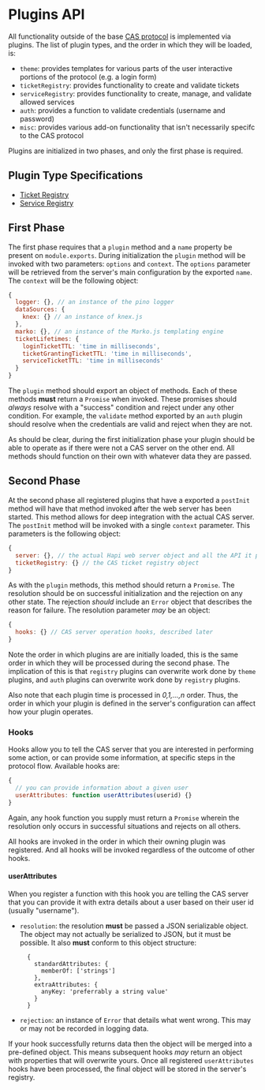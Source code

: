 # Plugins API

All functionality outside of the base [CAS protocol][casp] is implemented via
plugins. The list of plugin types, and the order in which they will be
loaded, is:

+ `theme`: provides templates for various parts of the user interactive portions
  of the protocol (e.g. a login form)
+ `ticketRegistry`: provides functionality to create and validate tickets
+ `serviceRegistry`: provides functionality to create, manage, and validate
  allowed services
+ `auth`: provides a function to validate credentials (username and password)
+ `misc`: provides various add-on functionality that isn't necessarily specifc
  to the CAS protocol

Plugins are initialized in two phases, and only the first phase is required.

[casp]: https://github.com/Jasig/cas/blob/master/cas-server-documentation/protocol/CAS-Protocol-Specification.md

## Plugin Type Specifications

+ [Ticket Registry](TicketRegistry.md)
+ [Service Registry](ServiceRegistry.md)

## First Phase

The first phase requires that a `plugin` method and a `name` property be
present on `module.exports`. During initialization the `plugin` method will be
invoked with two parameters: `options` and `context`. The `options` parameter
will be retrieved from the server's main configuration by the exported `name`.
The `context` will be the following object:

```javascript
{
  logger: {}, // an instance of the pino logger
  dataSources: {
    knex: {} // an instance of knex.js
  },
  marko: {}, // an instance of the Marko.js templating engine
  ticketLifetimes: {
    loginTicketTTL: 'time in milliseconds',
    ticketGrantingTicketTTL: 'time in milliseconds',
    serviceTicketTTL: 'time in milliseconds'
  }
}
```

The `plugin` method should export an object of methods. Each of these methods
**must** return a `Promise` when invoked. These promises should *always* resolve
with a "success" condition and reject under any other condition. For example,
the `validate` method exported by an `auth` plugin should resolve when the
credentials are valid and reject when they are not.

As should be clear, during the first initialization phase your plugin should
be able to operate as if there were not a CAS server on the other end. All
methods should function on their own with whatever data they are passed.

## Second Phase

At the second phase all registered plugins that have a exported a `postInit`
method will have that method invoked after the web server has been started. This
method allows for deep integration with the actual CAS server. The `postInit`
method will be invoked with a single `context` parameter. This parameters is
the following object:

```javascript
{
  server: {}, // the actual Hapi web server object and all the API it provides
  ticketRegistry: {} // the CAS ticket registry object
}
```

As with the `plugin` methods, this method should return a `Promise`. The
resolution should be on successful initialization and the rejection on any other
state. The rejection *should* include an `Error` object that describes the
reason for failure. The resolution parameter *may* be an object:

```javascript
{
  hooks: {} // CAS server operation hooks, described later
}
```

Note the order in which plugins are are initially loaded, this is the same
order in which they will be processed during the second phase. The implication
of this is that `registry` plugins can overwrite work done by `theme` plugins,
and `auth` plugins can overwrite work done by `registry` plugins.

Also note that each plugin time is processed in *0,1,...,n* order. Thus, the
order in which your plugin is defined in the server's configuration can affect
how your plugin operates.

### Hooks

Hooks allow you to tell the CAS server that you are interested in performing
some action, or can provide some information, at specific steps in the
protocol flow. Available hooks are:

```javascript
{
  // you can provide information about a given user
  userAttributes: function userAttributes(userid) {}
}
```

Again, any hook function you supply must return a `Promise` wherein the
resolution only occurs in successful situations and rejects on all others.

All hooks are invoked in the order in which their owning plugin was registered.
And all hooks will be invoked regardless of the outcome of other hooks.

#### userAttributes

When you register a function with this hook you are telling the CAS server
that you can provide it with extra details about a user based on their
user id (usually "username").

+ `resolution`: the resolution **must** be passed a JSON serializable object.
  The object may not actually be serialized to JSON, but it must be possible.
  It also **must** conform to this object structure:

        {
          standardAttributes: {
            memberOf: ['strings']
          },
          extraAttributes: {
            anyKey: 'preferrably a string value'
          }
        }
+ `rejection`: an instance of `Error` that details what went wrong. This may or
  may not be recorded in logging data.

If your hook successfully returns data then the object will be merged into a
pre-defined object. This means subsequent hooks *may* return an object with
properties that will overwrite yours. Once all registered `userAttributes` hooks
have been processed, the final object will be stored in the server's registry.
